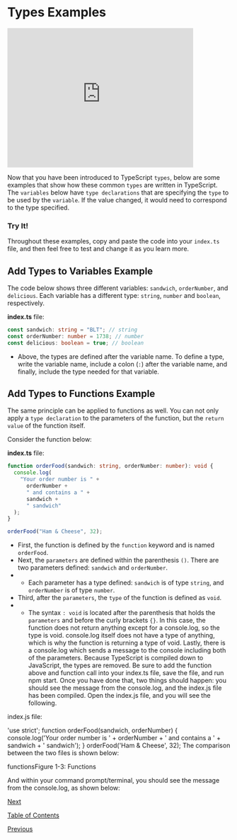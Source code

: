 # Types Examples

<iframe width="420" height="315" src="https://player.vimeo.com/external/304904262.hd.mp4?s=e697930fdf9ca9d7974da7f1ea0abe0a9dd94046&profile_id=175" frameborder="0" allowfullscreen></iframe>

Now that you have been introduced to TypeScript `types`, below are some examples that show how these common `types` are written in TypeScript. The `variables` below have `type declarations` that are specifying the `type` to be used by the `variable`. If the value changed, it would need to correspond to the type specified.

### Try It!

Throughout these examples, copy and paste the code into your `index.ts` file, and then feel free to test and change it as you learn more.

## Add Types to Variables Example

The code below shows three different variables: `sandwich`, `orderNumber`, and `delicious`. Each variable has a different type: `string`, `number` and `boolean`, respectively.

**index.ts** file:

```ts
const sandwich: string = "BLT"; // string
const orderNumber: number = 1738; // number
const delicious: boolean = true; // boolean
```

- Above, the types are defined after the variable name. To define a type, write the variable name, include a colon (`:`) after the variable name, and finally, include the type needed for that variable.

## Add Types to Functions Example

The same principle can be applied to functions as well. You can not only apply a `type declaration` to the parameters of the function, but the `return value` of the function itself.

Consider the function below:

**index.ts** file:

```ts
function orderFood(sandwich: string, orderNumber: number): void {
  console.log(
    "Your order number is " +
      orderNumber +
      " and contains a " +
      sandwich +
      " sandwich"
  );
}

orderFood("Ham & Cheese", 32);
```

- First, the function is defined by the `function` keyword and is named `orderFood`.
- Next, the `parameters` are defined within the parenthesis `()`. There are two parameters defined: `sandwich` and `orderNumber`.
- - Each parameter has a type defined: `sandwich` is of type `string`, and `orderNumber` is of type `number`.
- Third, after the `parameters`, the `type` of the function is defined as `void`.
- - The syntax `: void` is located after the parenthesis that holds the `parameters` and before the curly brackets `{}`.
    In this case, the function does not return anything except for a console.log, so the type is void.
    console.log itself does not have a type of anything, which is why the function is returning a type of void.
    Lastly, there is a console.log which sends a message to the console including both of the parameters.
    Because TypeScript is compiled down to JavaScript, the types are removed. Be sure to add the function above and function call into your index.ts file, save the file, and run npm start. Once you have done that, two things should happen: you should see the message from the console.log, and the index.js file has been compiled. Open the index.js file, and you will see the following.

index.js file:

'use strict';
function orderFood(sandwich, orderNumber) {
console.log('Your order number is ' + orderNumber + ' and contains a ' + sandwich + ' sandwich');
}
orderFood('Ham & Cheese', 32);
The comparison between the two files is shown below:

functionsFigure 1-3: Functions

And within your command prompt/terminal, you should see the message from the console.log, as shown below:

[Next](./7.md)

[Table of Contents](./README.md)

[Previous](./6.md)
